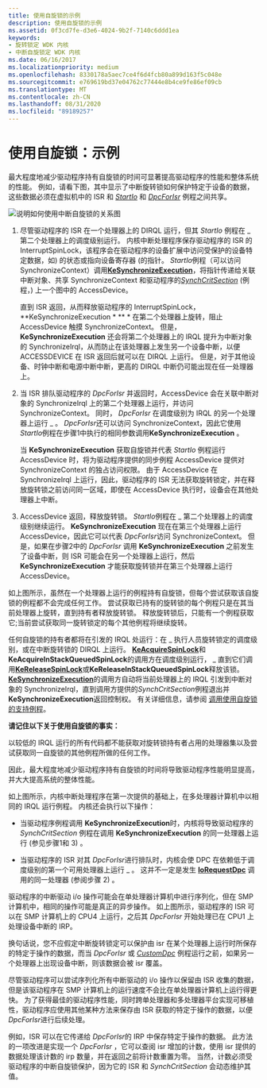 ```yaml
---
title: 使用自旋锁的示例
description: 使用自旋锁的示例
ms.assetid: 0f3cd7fe-d3e6-4024-9b2f-7140c6ddd1ea
keywords:
- 旋转锁定 WDK 内核
- 中断自旋锁定 WDK 内核
ms.date: 06/16/2017
ms.localizationpriority: medium
ms.openlocfilehash: 8330178a5aec7ce4f6d4fcb80a899d163f5c048e
ms.sourcegitcommit: e769619bd37e04762c77444e8b4ce9fe86ef09cb
ms.translationtype: MT
ms.contentlocale: zh-CN
ms.lasthandoff: 08/31/2020
ms.locfileid: "89189257"
---
```

# <a name="using-spin-locks-an-example"></a>使用自旋锁：示例





最大程度地减少驱动程序持有自旋锁的时间可显著提高驱动程序的性能和整体系统的性能。 例如，请看下图，其中显示了中断旋转锁如何保护特定于设备的数据，这些数据必须在虚拟机中的 ISR 和 [*StartIo*](/windows-hardware/drivers/ddi/wdm/nc-wdm-driver_startio) 和 [*DpcForIsr*](/windows-hardware/drivers/ddi/wdm/nc-wdm-io_dpc_routine) 例程之间共享。

![说明如何使用中断自旋锁的关系图](images/16ispnlk.png)

1.  尽管驱动程序的 ISR 在一个处理器上的 DIRQL 运行，但其 *StartIo* 例程在 \_ 第二个处理器上的调度级别运行。 内核中断处理程序保存驱动程序的 ISR 的 InterruptSpinLock，该程序会在驱动程序的设备扩展中访问受保护的设备特定数据，如) 的状态或指向设备寄存器 (的指针。 *StartIo*例程（可以访问 SynchronizeContext）调用[**KeSynchronizeExecution**](/windows-hardware/drivers/ddi/wdm/nf-wdm-kesynchronizeexecution)，将指针传递给关联中断对象、共享 SynchronizeContext 和驱动程序的[*SynchCritSection*](/windows-hardware/drivers/ddi/wdm/nc-wdm-ksynchronize_routine) (例程，) 上一个图中的 AccessDevice。

    直到 ISR 返回，从而释放驱动程序的 InterruptSpinLock，**KeSynchronizeExecution * ** * 在第二个处理器上旋转，阻止 AccessDevice 触摸 SynchronizeContext。 但是， **KeSynchronizeExecution** 还会将第二个处理器上的 IRQL 提升为中断对象的 SynchronizeIrql，从而防止在该处理器上发生另一个设备中断，以便 ACCESSDEVICE 在 ISR 返回后就可以在 DIRQL 上运行。 但是，对于其他设备、时钟中断和电源中断中断，更高的 DIRQL 中断仍可能出现在任一处理器上。

2.  当 ISR 排队驱动程序的 *DpcForIsr* 并返回时，AccessDevice 会在关联中断对象的 SynchronizeIrql 上的第二个处理器上运行，并访问 SynchronizeContext。 同时， *DpcForIsr* 在调度级别为 IRQL 的另一个处理器上运行 \_ 。 *DpcForIsr*还可以访问 SynchronizeContext，因此它使用*StartIo*例程在步骤1中执行的相同参数调用**KeSynchronizeExecution** 。

    当 **KeSynchronizeExecution** 获取自旋锁并代表 *StartIo* 例程运行 AccessDevice 时，将为驱动程序提供的同步例程 AccessDevice 提供对 SynchronizeContext 的独占访问权限。 由于 AccessDevice 在 SynchronizeIrql 上运行，因此，驱动程序的 ISR 无法获取旋转锁定，并在释放旋转锁之前访问同一区域，即使在 AccessDevice 执行时，设备会在其他处理器上中断。

3.  AccessDevice 返回，释放旋转锁。 *StartIo*例程在 \_ 第二个处理器上的调度级别继续运行。 **KeSynchronizeExecution** 现在在第三个处理器上运行 AccessDevice，因此它可以代表 *DpcForIsr*访问 SynchronizeContext。 但是，如果在步骤2中的 *DpcForIsr* 调用 **KeSynchronizeExecution** 之前发生了设备中断，则 ISR 可能会在另一个处理器上运行，然后 **KeSynchronizeExecution** 才能获取旋转锁并在第三个处理器上运行 AccessDevice。

如上图所示，虽然在一个处理器上运行的例程持有自旋锁，但每个尝试获取该自旋锁的例程都不会完成任何工作。 尝试获取已持有的旋转锁的每个例程只是在其当前处理器上旋转，直到持有者释放旋转锁。 释放旋转锁后，只能有一个例程获取它;当前尝试获取同一旋转锁定的每个其他例程将继续旋转。

任何自旋锁的持有者都将在引发的 IRQL 处运行：在 \_ 执行人员旋转锁定的调度级别，或在中断旋转锁的 DIRQL 上运行。 [**KeAcquireSpinLock**](/windows-hardware/drivers/ddi/wdm/nf-wdm-keacquirespinlock)和**KeAcquireInStackQueuedSpinLock**的调用方在调度级别运行， \_ 直到它们调用[**KeReleaseSpinLock**](/windows-hardware/drivers/ddi/wdm/nf-wdm-kereleasespinlock)或**KeReleaseInStackQueuedSpinLock**释放该锁。 [**KeSynchronizeExecution**](/windows-hardware/drivers/ddi/wdm/nf-wdm-kesynchronizeexecution)的调用方自动将当前处理器上的 IRQL 引发到中断对象的 SynchronizeIrql，直到调用方提供的*SynchCritSection*例程退出并**KeSynchronizeExecution**返回控制权。 有关详细信息，请参阅 [调用使用自旋锁的支持例程](calling-support-routines-that-use-spin-locks.md)。

**请记住以下关于使用自旋锁的事实：**

以较低的 IRQL 运行的所有代码都不能获取对旋转锁持有者占用的处理器集以及尝试获取同一自旋锁的其他例程所做的任何工作。

因此，最大程度地减少驱动程序持有自旋锁的时间将导致驱动程序性能明显提高，并大大提高系统的整体性能。

如上图所示，内核中断处理程序在第一次提供的基础上，在多处理器计算机中以相同的 IRQL 运行例程。 内核还会执行以下操作：

-   当驱动程序例程调用 **KeSynchronizeExecution**时，内核将导致驱动程序的 *SynchCritSection* 例程在调用 **KeSynchronizeExecution** 的同一处理器上运行 (参见步骤1和 3) 。

-   当驱动程序的 ISR 对其 *DpcForIsr*进行排队时，内核会使 DPC 在依赖低于调度级别的第一个可用处理器上运行 \_ 。 这并不一定是发生 [**IoRequestDpc**](/windows-hardware/drivers/ddi/wdm/nf-wdm-iorequestdpc) 调用的同一处理器 (参阅步骤 2) 。

驱动程序的中断驱动 i/o 操作可能会在单处理器计算机中进行序列化，但在 SMP 计算机中，相同的操作可能是真正的异步操作。 如上图所示，驱动程序的 ISR 可以在 SMP 计算机上的 CPU4 上运行，之后其 *DpcForIsr* 开始处理已在 CPU1 上处理设备中断的 IRP。

换句话说，您不应假定中断旋转锁定可以保护由 isr 在某个处理器上运行时所保存的特定于操作的数据，而当 *DpcForIsr* 或 [*CustomDpc*](/windows-hardware/drivers/ddi/wdm/nc-wdm-kdeferred_routine) 例程运行之前，如果另一个处理器上出现设备中断，则该数据会被 isr 覆盖。

尽管驱动程序可以尝试序列化所有中断驱动的 i/o 操作以保留由 ISR 收集的数据，但是该驱动程序在 SMP 计算机上的运行速度不会比在单处理器计算机上运行得更快。 为了获得最佳的驱动程序性能，同时跨单处理器和多处理器平台实现可移植性，驱动程序应使用其他某种方法来保存由 ISR 获取的特定于操作的数据，以便 *DpcForIsr*进行后续处理。

例如，ISR 可以在它传递给 *DpcForIsr*的 IRP 中保存特定于操作的数据。 此方法的一项改进是实现一个 *DpcForIsr* ，它可以查阅 isr 增加的计数，使用 isr 提供的数据处理该计数的 irp 数量，并在返回之前将计数重置为零。 当然，计数必须受驱动程序的中断自旋锁保护，因为它的 ISR 和 *SynchCritSection* 会动态维护其值。

 

